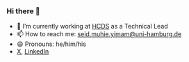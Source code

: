 ### Hi there 👋


- 🔭 I’m currently working at [HCDS](https://www.hcds.uni-hamburg.de/en/hcds/head-hcds/yimam.html) as a Technical Lead
- 📫 How to reach me: seid.muhie.yimam@uni-hamburg.de
- 😄 Pronouns: he/him/his
- [X](https://twitter.com/seyyaw), [LinkedIn](https://www.linkedin.com/in/seyaw/)

<!--
**seyyaw/seyyaw** is a ✨ _special_ ✨ repository because its `README.md` (this file) appears on your GitHub profile.

Here are some ideas to get you started:

- 🔭 I’m currently working on ...
- 🌱 I’m currently learning ...
- 👯 I’m looking to collaborate on ...
- 🤔 I’m looking for help with ...
- 💬 Ask me about ...
- 📫 How to reach me: ...
- 😄 Pronouns: ...
- ⚡ Fun fact: ...
-->
